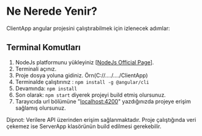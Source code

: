 # Ne Nerede Yenir?

ClientApp angular projesini çalıştırabilmek için izlenecek adımlar:

## Terminal Komutları

1. NodeJs platformunu yükleyiniz [[NodeJs Official Page](https://nodejs.org/en)].
2. Terminali açınız.
3. Proje dosya yoluna gidiniz. Örn(C://..../..../ClientApp)
4. Terminalde çalıştırınız : ```npm install -g @angular/cli```
5. Devamında: ```npm install```
6. Son olarak: ```npm start``` diyerek projeyi build etmiş olursunuz.
7. Tarayıcıda url bölümüne "[localhost:4200](localhost:4200)" yazdığınızda projeye erişim sağlamış olursunuz.

Dipnot: Verilere API üzerinden erişim sağlanmaktadır. Proje çalıştığında veri çekemez ise ServerApp klasörünün build edilmesi gerekebilir.

